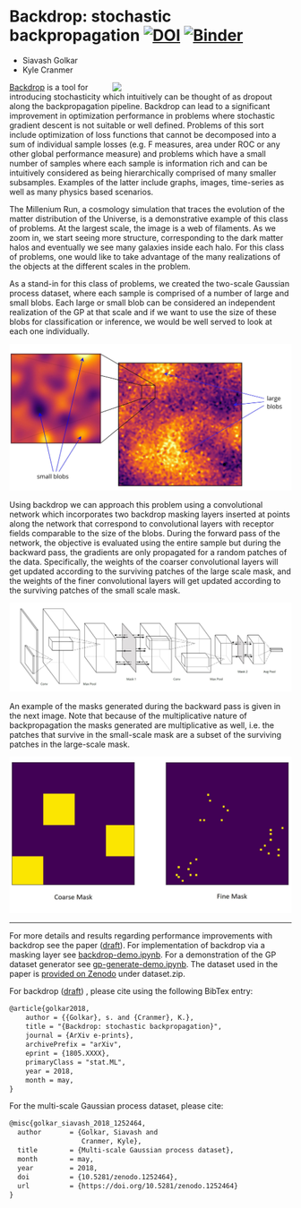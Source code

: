 # Backdrop: stochastic backpropagation [![DOI](https://zenodo.org/badge/DOI/10.5281/zenodo.1252464.svg)](https://doi.org/10.5281/zenodo.1252464) [![Binder](https://mybinder.org/badge.svg)](https://mybinder.org/v2/gh/dexgen/backdrop/master)

* Siavash Golkar
* Kyle Cranmer 

<img  src="https://wwwmpa.mpa-garching.mpg.de/galform/virgo/millennium/poster_large.jpg"  width="320" align="right" />

[Backdrop](https://www.dropbox.com/s/wuvzafu1pgihd8f/Backdrop.pdf?dl=0) is a tool for introducing stochasticity which intuitively can be thought of as dropout along the backpropagation pipeline. Backdrop can lead to a significant improvement in optimization performance in problems where stochastic gradient descent is not suitable or well defined. Problems of this sort include optimization of loss functions that cannot be decomposed into a sum of individual sample losses (e.g. F measures, area under ROC or any other global performance measure) and problems which have a small number of samples where each sample is information rich and can be intuitively considered as being hierarchically comprised of many smaller subsamples. Examples of the latter include graphs, images, time-series as well as many physics based scenarios. 

The Millenium Run, a cosmology simulation that traces the evolution of the matter distribution of the Universe, is a demonstrative example of this class of problems. At the largest scale, the image is a web of filaments. As we zoom in, we start seeing more structure, corresponding to the dark matter halos and eventually we see many galaxies inside each halo.  For this class of problems, one would like to take advantage of the many realizations of the objects at the different scales in the problem. 

As a stand-in for this class of problems, we created the two-scale Gaussian process dataset, where each sample is comprised of a number of large and small blobs. Each large or small blob can be considered an independent realization of the GP at that scale and if we want to use the size of these blobs for classification or inference, we would be well served to look at each one individually. 

<p align="center">
  <img src="/GP-blobs.JPG" width="600"/>
</p>

Using backdrop we can approach this problem using a convolutional network which incorporates two backdrop masking layers inserted at points along the network that correspond to convolutional layers with receptor fields comparable to the size of the blobs. During the forward pass of the network, the objective is evaluated using the entire sample but during the backward pass, the gradients are only propagated for a random patches of the data. Specifically, the weights of the coarser convolutional layers will get updated according to the surviving patches of the large scale mask, and  the weights of the finer convolutional layers will get updated according to the surviving patches of the small scale mask.

<p align="center">
  <img src="/masking-conv-net.jpg" width="750"/>
</p>

An example of the masks generated during the backward pass is given in the next image. Note that because of the multiplicative nature of backpropagation the masks generated are multiplicative as well, i.e. the patches that survive in the small-scale mask are a subset of the surviving patches in the large-scale mask.

<p align="center">
  <img src="/masks.jpg" width="650"/>
</p>

<hr>

For more details and results regarding performance improvements with backdrop see the paper ([draft](https://www.dropbox.com/s/wuvzafu1pgihd8f/Backdrop.pdf?dl=0)). For implementation of backdrop via a masking layer see [backdrop-demo.ipynb](backdrop-demo.ipynb). For a demonstration of the GP dataset generator see [gp-generate-demo.ipynb](gp-generate-demo.ipynb). The dataset used in the paper is [provided on Zenodo](https://zenodo.org/record/1252464#.WwcpbkgvwuU) under dataset.zip. 


For backdrop ([draft](https://www.dropbox.com/s/wuvzafu1pgihd8f/Backdrop.pdf?dl=0)) , please cite using the following BibTex entry:

```
@article{golkar2018,
    author = {{Golkar}, s. and {Cranmer}, K.},
    title = "{Backdrop: stochastic backpropagation}",
    journal = {ArXiv e-prints},
    archivePrefix = "arXiv",
    eprint = {1805.XXXX},
    primaryClass = "stat.ML",
    year = 2018,
    month = may,
}

```
For the multi-scale Gaussian process dataset, please cite:

```
@misc{golkar_siavash_2018_1252464,
  author       = {Golkar, Siavash and
                  Cranmer, Kyle},
  title        = {Multi-scale Gaussian process dataset},
  month        = may,
  year         = 2018,
  doi          = {10.5281/zenodo.1252464},
  url          = {https://doi.org/10.5281/zenodo.1252464}
}
